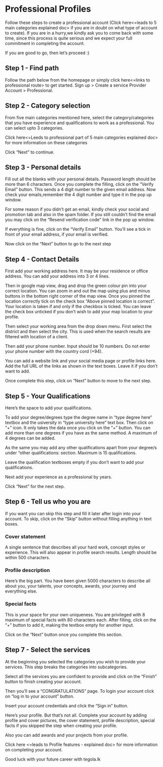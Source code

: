 # Professional Profiles

Follow these steps to create a professional account (Click here<=leads to 5 main categories explained doc> if you are in doubt on what type of account to create). If you are in a hurry,we kindly ask you to come back with some time, since this process is quite serious and we expect your full commitment in completing the account. 

If you are good to go, then let’s proceed :)

## Step 1 - Find path

Follow the path below from the homepage or simply click here<=links to professional route> to get started.
Sign up > Create a service Provider Account > Professional.

## Step 2 - Category selection

From five main categories mentioned here, select the category/categories that you have experience and qualifications to work as a professional. You can select upto 3 categories.

Click here<=Leeds to professional part of 5 main categories explained doc> for more information on these categories

Click “Next” to continue.

## Step 3 - Personal details

Fill out all the blanks with your personal details. Password length should be more than 6 characters. Once you complete the filling, click on the “Verify Email” button. This sends a 4 digit number to the given email address. Now check your emails,remember the 4 digit number and type it in the pop up window.

For some reason if you didn’t get an email, kindly check your social and promotion tab and also in the spam folder. If you still couldn’t find the email you may click on the “Resend verification code” link in the pop up window.

If everything is fine, click on the “Verify Email” button. You’ll see a tick in front of your email address, if your email is verified.

Now click on the “Next” button to go to the next step

## Step 4 - Contact Details

First add your working address here. It may be your residence or office address. You can add your address into 3 or 4 lines.

Then in google map view, drag and drop the green colour pin into your correct location. You can zoom in and out the map using plus and minus buttons in the bottom right corner of the map view. Once you pinned the location correctly tick on the check box “Above pinned location is correct”. Your location is taken if and only if the checkbox is ticked. You can leave the check box unticked if you don’t wish to add your map location to your profile.

Then select your working area from the drop down menu. First select the district and then select the city. This is used when the search results are filtered with location of a client.

Then add your phone number. Input should be 10 numbers. Do not enter your phone number with the country cord (+94).

You can add a website link and your social media page or profile links here. Add the full URL of the links as shown in the text boxes. Leave it if you don’t want to add.

Once complete this step, click on “Next” button to move to the next step.

## Step 5 - Your Qualifications

Here’s the space to add your qualifications.

To add your degree/degrees type the degree name in “type degree here” textbox and the usiversity in “type university here” text box. Then click on “+” icon. It only takes the data once you click on the “+” button. You can add more than one degrees if you have as the same method. A maximum of 4 degrees can be added.

As the same you may add any other qualifications apart from your degree/s under “other qualifications: section. Maximum is 15 qualifications.

Leave the qualification textboxes empty if you don’t want to add your qualifications.

Next add your experience as a professional by years.

Click “Next” for the next step.

## Step 6 - Tell us who you are

If you want you can skip this step and fill it later after login into your account. To skip, click on the “Skip” button without filling anything in text boxes.

### Cover statement

A single sentence that describes all your hard work, concept styles or experience. This will also appear in profile search results. Length should be within 500 characters.

### Profile description

Here’s the big part. You have been given 5000 characters to describe all about you, your talents, your concepts, awards, your journey and everything else.

### Special facts

This is your space for your own uniqueness. You are privileged with 8 maximum of special facts with 80 characters each. After filling, click on the “+” button to add it, making the textbox empty for another input.

Click on the “Next” button once you complete this section.

## Step 7 - Select the services

At the beginning you selected the categories you wish to provide your services. This step breaks the categories into subcategories.

Select all the services you are confident to provide and click on the “Finish” button to finish creating your account.

Then you’ll see a “CONGRATULATIONS” page. To login your account click on “log in to your account” button.

Insert your account credentials and click the “Sign in” button.



Here’s your profile. But that’s not all. Complete your account by adding profile and cover pictures, the cover statement, profile description, special facts if you skipped the step when creating your profile.

Also you can add awards and your projects from your profile.

Click here <=leads to Profile features - explained doc> for more information on completing your account.

Good luck with your future career with tegola.lk

